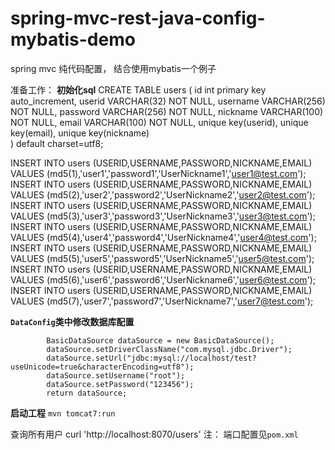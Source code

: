 # spring-mvc-rest-java-config-mybatis-demo
spring mvc 纯代码配置， 结合使用mybatis一个例子

准备工作：
**初始化sql**
CREATE TABLE users (
  id int primary key auto_increment, 
  userid VARCHAR(32) NOT NULL, 
  username VARCHAR(256) NOT NULL, 
  password VARCHAR(256) NOT NULL, 
  nickname VARCHAR(100) NOT NULL,
  email VARCHAR(100) NOT NULL,
  unique key(userid),
  unique key(email),
  unique key(nickname)  
) default charset=utf8;

INSERT INTO users (USERID,USERNAME,PASSWORD,NICKNAME,EMAIL) VALUES (md5(1),'user1','password1','UserNickname1','user1@test.com');
INSERT INTO users (USERID,USERNAME,PASSWORD,NICKNAME,EMAIL) VALUES (md5(2),'user2','password2','UserNickname2','user2@test.com');
INSERT INTO users (USERID,USERNAME,PASSWORD,NICKNAME,EMAIL) VALUES (md5(3),'user3','password3','UserNickname3','user3@test.com');
INSERT INTO users (USERID,USERNAME,PASSWORD,NICKNAME,EMAIL) VALUES (md5(4),'user4','password4','UserNickname4','user4@test.com');
INSERT INTO users (USERID,USERNAME,PASSWORD,NICKNAME,EMAIL) VALUES (md5(5),'user5','password5','UserNickname5','user5@test.com');
INSERT INTO users (USERID,USERNAME,PASSWORD,NICKNAME,EMAIL) VALUES (md5(6),'user6','password6','UserNickname6','user6@test.com');
INSERT INTO users (USERID,USERNAME,PASSWORD,NICKNAME,EMAIL) VALUES (md5(7),'user7','password7','UserNickname7','user7@test.com');

**`DataConfig`类中修改数据库配置**
```
		BasicDataSource dataSource = new BasicDataSource();
		dataSource.setDriverClassName("com.mysql.jdbc.Driver");
		dataSource.setUrl("jdbc:mysql://localhost/test?useUnicode=true&characterEncoding=utf8");
		dataSource.setUsername("root");
		dataSource.setPassword("123456");
		return dataSource;
```

**启动工程**
`mvn tomcat7:run`

查询所有用户
curl   'http://localhost:8070/users'
注： 端口配置见`pom.xml`

